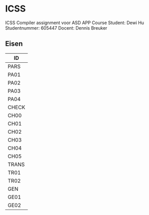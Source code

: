 # ICSS
ICSS Compiler assignment voor ASD APP Course
Student: Dewi Hu
Studentnummer: 605447
Docent: Dennis Breuker
## Eisen
ID   |
---- |
PARS |
PA01 |
PA02 |
PA03 |
PA04 |
CHECK|
CH00 |
CH01 |
CH02 |
CH03 |
CH04 |
CH05 |
TRANS|
TR01 |
TR02 |
GEN  |
GE01 |
GE02 |
